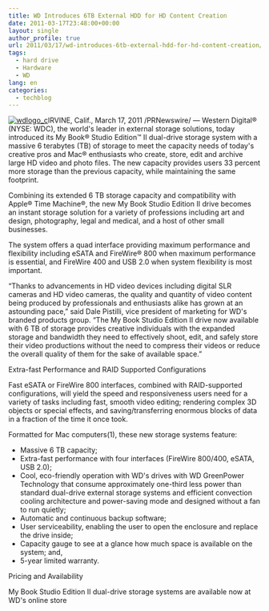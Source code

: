 ```yaml
---
title: WD Introduces 6TB External HDD for HD Content Creation
date: 2011-03-17T23:48:00+00:00
layout: single
author_profile: true
url: 2011/03/17/wd-introduces-6tb-external-hdd-for-hd-content-creation/
tags:
  - hard drive
  - Hardware
  - WD
lang: en
categories: 
  - techblog
---
```

[![wdlogo_c](http://lh6.ggpht.com/_vaUVXcmC3OI/TYKXiV6SQCI/AAAAAAAADvw/LsE60NewE7U/wdlogo_c_thumb%5B4%5D.gif?imgmax=800 "wdlogo_c")](http://lh4.ggpht.com/_vaUVXcmC3OI/TYKXdQxoNUI/AAAAAAAADvs/oPXDsSkUcwA/s1600-h/wdlogo_c%5B6%5D.gif)IRVINE, Calif., March 17, 2011 /PRNewswire/ — Western Digital® (NYSE: WDC), the world's leader in external storage solutions, today introduced its My Book® Studio Edition™ II dual-drive storage system with a massive 6 terabytes (TB) of storage to meet the capacity needs of today's creative pros and Mac® enthusiasts who create, store, edit and archive large HD video and photo files. The new capacity provides users 33 percent more storage than the previous capacity, while maintaining the same footprint.

Combining its extended 6 TB storage capacity and compatibility with Apple® Time Machine®, the new My Book Studio Edition II drive becomes an instant storage solution for a variety of professions including art and design, photography, legal and medical, and a host of other small businesses.

The system offers a quad interface providing maximum performance and flexibility including eSATA and FireWire® 800 when maximum performance is essential, and FireWire 400 and USB 2.0 when system flexibility is most important.

“Thanks to advancements in HD video devices including digital SLR cameras and HD video cameras, the quality and quantity of video content being produced by professionals and enthusiasts alike has grown at an astounding pace,” said Dale Pistilli, vice president of marketing for WD's branded products group. “The My Book Studio Edition II drive now available with 6 TB of storage provides creative individuals with the expanded storage and bandwidth they need to effectively shoot, edit, and safely store their video productions without the need to compress their videos or reduce the overall quality of them for the sake of available space.”

Extra-fast Performance and RAID Supported Configurations

Fast eSATA or FireWire 800 interfaces, combined with RAID-supported configurations, will yield the speed and responsiveness users need for a variety of tasks including fast, smooth video editing; rendering complex 3D objects or special effects, and saving/transferring enormous blocks of data in a fraction of the time it once took.

Formatted for Mac computers(1), these new storage systems feature:

*   Massive 6 TB capacity;
*   Extra-fast performance with four interfaces (FireWire 800/400, eSATA, USB 2.0);
*   Cool, eco-friendly operation with WD's drives with WD GreenPower Technology that consume approximately one-third less power than standard dual-drive external storage systems and efficient convection cooling architecture and power-saving mode and designed without a fan to run quietly;
*   Automatic and continuous backup software;
*   User serviceability, enabling the user to open the enclosure and replace the drive inside;
*   Capacity gauge to see at a glance how much space is available on the system; and,
*   5-year limited warranty.

Pricing and Availability

My Book Studio Edition II dual-drive storage systems are available now at WD's online store